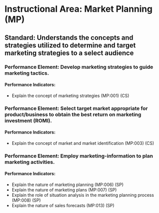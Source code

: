 # Instructional Area: Market Planning (MP)

## Standard: Understands the concepts and strategies utilized to determine and target marketing strategies to a select audience

### Performance Element: Develop marketing strategies to guide marketing tactics.

#### Performance Indicators:

* Explain the concept of marketing strategies (MP:001) (CS)

### Performance Element: Select target market appropriate for product/business to obtain the best return on marketing investment (ROMI).

#### Performance Indicators:

* Explain the concept of market and market identification (MP:003) (CS)

### Performance Element: Employ marketing-information to plan marketing activities.

#### Performance Indicators:

* Explain the nature of marketing planning (MP:006) (SP)
* Explain the nature of marketing plans (MP:007) (SP)
* Explain the role of situation analysis in the marketing planning process (MP:008) (SP)
* Explain the nature of sales forecasts (MP:013) (SP)

